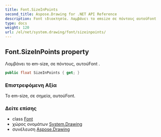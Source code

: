 ```yaml
---
title: Font.SizeInPoints
second_title: Aspose.Drawing for .NET API Reference
description: Font ιδιοκτησία. Λαμβάνει το emsize σε πόντους αυτούFont .
type: docs
weight: 120
url: /el/net/system.drawing/font/sizeinpoints/
---
```

## Font.SizeInPoints property

Λαμβάνει το em-size, σε πόντους, αυτούFont .

```csharp
public float SizeInPoints { get; }
```

### Επιστρεφόμενη Αξία

Το em-size, σε σημεία, αυτούFont.

### Δείτε επίσης

* class [Font](../)
* χώρος ονομάτων [System.Drawing](../../font/)
* συνέλευση [Aspose.Drawing](../../../)


